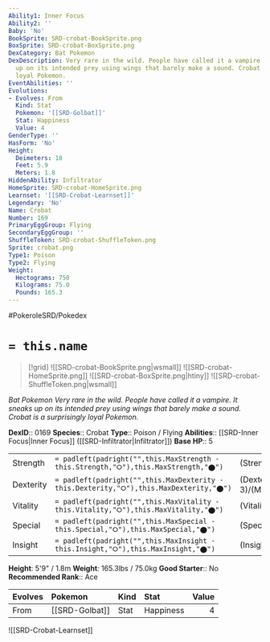 ```yaml
---
Ability1: Inner Focus
Ability2: ''
Baby: 'No'
BookSprite: SRD-crobat-BookSprite.png
BoxSprite: SRD-crobat-BoxSprite.png
DexCategory: Bat Pokemon
DexDescription: Very rare in the wild. People have called it a vampire. It sneaks
  up on its intended prey using wings that barely make a sound. Crobat is a surprisingly
  loyal Pokemon.
EventAbilities: ''
Evolutions:
- Evolves: From
  Kind: Stat
  Pokemon: '[[SRD-Golbat]]'
  Stat: Happiness
  Value: 4
GenderType: ''
HasForm: 'No'
Height:
  Deimeters: 18
  Feet: 5.9
  Meters: 1.8
HiddenAbility: Infiltrator
HomeSprite: SRD-crobat-HomeSprite.png
Learnset: '[[SRD-Crobat-Learnset]]'
Legendary: 'No'
Name: Crobat
Number: 169
PrimaryEggGroup: Flying
SecondaryEggGroup: ''
ShuffleToken: SRD-crobat-ShuffleToken.png
Sprite: crobat.png
Type1: Poison
Type2: Flying
Weight:
  Hectograms: 750
  Kilograms: 75.0
  Pounds: 165.3
---
```


#PokeroleSRD/Pokedex

# `= this.name`

> [!grid]
> ![[SRD-crobat-BookSprite.png|wsmall]]
> ![[SRD-crobat-HomeSprite.png]]
> ![[SRD-crobat-BoxSprite.png|htiny]]
> ![[SRD-crobat-ShuffleToken.png|wsmall]]


*Bat Pokemon*
*Very rare in the wild. People have called it a vampire. It sneaks up on its intended prey using wings that barely make a sound. Crobat is a surprisingly loyal Pokemon.*

**DexID**:: 0169
**Species**:: Crobat
**Type**:: Poison / Flying
**Abilities**:: [[SRD-Inner Focus|Inner Focus]] ([[SRD-Infiltrator|Infiltrator]])
**Base HP**:: 5

|           |                                                                                        |                                          |
| --------- | -------------------------------------------------------------------------------------- | ---------------------------------------- |
| Strength  | `= padleft(padright("",this.MaxStrength - this.Strength,"⭘"),this.MaxStrength,"⬤")`    | (Strength::2)/(MaxStrength::5)   |
| Dexterity | `= padleft(padright("",this.MaxDexterity - this.Dexterity,"⭘"),this.MaxDexterity,"⬤")` | (Dexterity:: 3)/(MaxDexterity::7) |
| Vitality  | `= padleft(padright("",this.MaxVitality - this.Vitality,"⭘"),this.MaxVitality,"⬤")`    | (Vitality::2)/(MaxVitality::5)   |
| Special   | `= padleft(padright("",this.MaxSpecial - this.Special,"⭘"),this.MaxSpecial,"⬤")`       | (Special::2)/(MaxSpecial::5)     |
| Insight   | `= padleft(padright("",this.MaxInsight - this.Insight,"⭘"),this.MaxInsight,"⬤")`       | (Insight::2)/(MaxInsight::5)     |

**Height**: 5'9" / 1.8m
**Weight**: 165.3lbs / 75.0kg
**Good Starter**:: No
**Recommended Rank**:: Ace

| Evolves   | Pokemon        | Kind   | Stat      |   Value |
|:----------|:---------------|:-------|:----------|--------:|
| From      | [[SRD-Golbat]] | Stat   | Happiness |       4 |

![[SRD-Crobat-Learnset]]